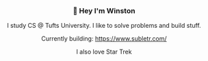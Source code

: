 <div align="center">

### 👋 Hey I'm Winston

I study CS @ Tufts University. I like to solve problems and build stuff.

Currently building: https://www.subletr.com/

I also love Star Trek

</div>
